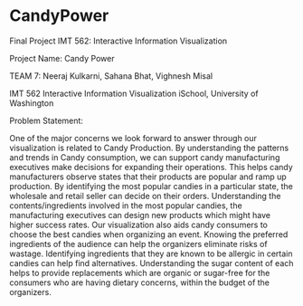 # CandyPower
Final Project IMT 562: Interactive Information Visualization

Project Name: Candy Power

TEAM 7: Neeraj Kulkarni, Sahana Bhat, Vighnesh Misal

IMT 562 Interactive Information Visualization
iSchool, University of Washington

Problem Statement:

One of the major concerns we look forward to answer through our visualization is related to
Candy Production. By understanding the patterns and trends in Candy consumption, we can
support candy manufacturing executives make decisions for expanding their operations. This
helps candy manufacturers observe states that their products are popular and ramp up
production. By identifying the most popular candies in a particular state, the wholesale and retail
seller can decide on their orders. Understanding the contents/ingredients involved in the most
popular candies, the manufacturing executives can design new products which might have
higher success rates.
Our visualization also aids candy consumers to choose the best candies when organizing an
event. Knowing the preferred ingredients of the audience can help the organizers eliminate risks
of wastage. Identifying ingredients that they are known to be allergic in certain candies can help
find alternatives. Understanding the sugar content of each helps to provide replacements which
are organic or sugar-free for the consumers who are having dietary concerns, within the budget
of the organizers.

